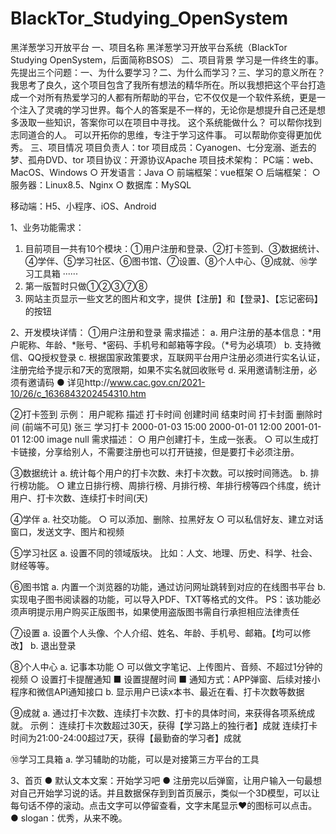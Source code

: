 # BlackTor_Studying_OpenSystem
黑洋葱学习开放平台
一、项目名称
黑洋葱学习开放平台系统（BlackTor Studying OpenSystem，后面简称BSOS）
二、项目背景
学习是一件终生的事。先提出三个问题：一、为什么要学习？二、为什么而学习？三、学习的意义所在？我思考了良久，这个项目包含了我所有想法的精华所在。所以我想把这个平台打造成一个对所有热爱学习的人都有所帮助的平台，它不仅仅是一个软件系统，更是一个注入了灵魂的学习世界。每个人的答案是不一样的，无论你是想提升自己还是想多汲取一些知识，答案你可以在项目中寻找。
这个系统能做什么？
可以帮你找到志同道合的人。
可以开拓你的思维，专注于学习这件事。
可以帮助你变得更加优秀。
三、项目情况
项目负责人：tor
项目成员：Cyanogen、七分宠溺、逝去的梦、孤舟DVD、tor
项目协议：开源协议Apache
项目技术架构：
PC端：web、MacOS、Windows
  ○ 开发语言：Java
  ○ 前端框架：vue框架
  ○ 后端框架：
  ○ 服务器：Linux8.5、Nginx
  ○ 数据库：MySQL

移动端：H5、小程序、iOS、Android

1、业务功能需求：
1. 目前项目一共有10个模块：①用户注册和登录、②打卡签到、③数据统计、④学伴、⑤学习社区、⑥图书馆、⑦设置、⑧个人中心、⑨成就、⑩学习工具箱 ······
2. 第一版暂时只做①②③⑦⑧
3. 网站主页显示一些文艺的图片和文字，提供【注册】和【登录】、【忘记密码】的按钮

2、开发模块详情：
①用户注册和登录
需求描述：
  a. 用户注册的基本信息：*用户昵称、年龄、*账号、*密码、手机号和邮箱等字段。（*号为必填项）
  b. 支持微信、QQ授权登录
  c. 根据国家政策要求，互联网平台用户注册必须进行实名认证，注册完给予提示和7天的宽限期，如果不实名就回收账号
  d. 采用邀请制注册，必须有邀请码
● 详见http://www.cac.gov.cn/2021-10/26/c_1636843202454310.htm

②打卡签到
示例：
用户昵称	描述	打卡时间	创建时间	结束时间	打卡封面	删除时间
(前端不可见)
张三	学习打卡	2000-01-03 15:00	2000-01-01 12:00	2001-01-01 12:00	image	null
需求描述：
  ○ 用户创建打卡，生成一张表。
  ○ 可以生成打卡链接，分享给别人，不需要注册也可以打开链接，但是要打卡必须注册。

③数据统计
  a. 统计每个用户的打卡次数、未打卡次数。可以按时间筛选。
  b. 排行榜功能。
  ○ 建立日排行榜、周排行榜、月排行榜、年排行榜等四个纬度，统计用户、打卡次数、连续打卡时间(天)

④学伴
  a. 社交功能。
  ○ 可以添加、删除、拉黑好友
  ○ 可以私信好友、建立对话窗口，发送文字、图片和视频

⑤学习社区
  a. 设置不同的领域版块。
比如：人文、地理、历史、科学、社会、财经等等。

⑥图书馆
  a. 内置一个浏览器的功能，通过访问网址跳转到对应的在线图书平台
  b. 实现电子图书阅读器的功能，可以导入PDF、TXT等格式的文件。
PS：该功能必须声明提示用户购买正版图书，如果使用盗版图书需自行承担相应法律责任

⑦设置
  a. 设置个人头像、个人介绍、姓名、年龄、手机号、邮箱。【均可以修改】
  b. 退出登录

⑧个人中心
  a. 记事本功能
  ○ 可以做文字笔记、上传图片、音频、不超过1分钟的视频
  ○ 设置打卡提醒通知
    ■ 设置提醒时间
    ■ 通知方式：APP弹窗、后续对接小程序和微信API通知接口
  b. 显示用户已读x本书、最近在看、打卡次数等数据

⑨成就
  a. 通过打卡次数、连续打卡次数、打卡的具体时间，来获得各项系统成就。
示例：
连续打卡次数超过30天，获得【学习路上的独行者】成就
连续打卡时间为21:00-24:00超过7天，获得【最勤奋的学习者】成就

⑩学习工具箱
  a. 学习辅助的功能，可以是对接第三方平台的工具

3、首页
● 默认文本文案：开始学习吧
● 注册完以后弹窗，让用户输入一句最想对自己开始学习说的话。并且数据保存到到首页展示，类似一个3D模型，可以让每句话不停的滚动。点击文字可以停留查看，文字末尾显示❤的图标可以点击。
● slogan：优秀，从来不晚。
